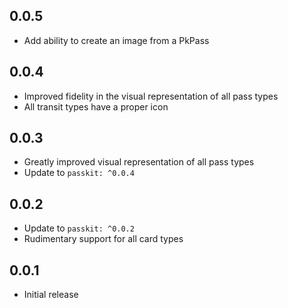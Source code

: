 ## 0.0.5

- Add ability to create an image from a PkPass

## 0.0.4

- Improved fidelity in the visual representation of all pass types
- All transit types have a proper icon

## 0.0.3

- Greatly improved visual representation of all pass types
- Update to `passkit: ^0.0.4`

## 0.0.2

- Update to `passkit: ^0.0.2`
- Rudimentary support for all card types

## 0.0.1

- Initial release

